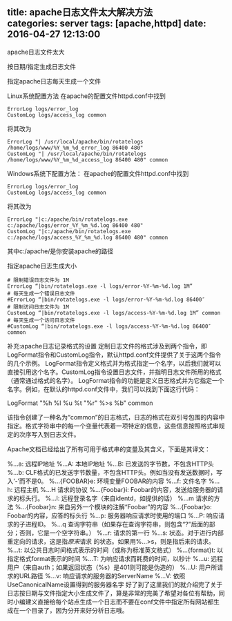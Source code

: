 title: apache日志文件太大解决方法			
categories: server
tags: [apache,httpd]
date: 2016-04-27 12:13:00
---

apache日志文件太大

按日期/指定生成日志文件

指定apache日志每天生成一个文件

Linux系统配置方法
在apache的配置文件httpd.conf中找到

```
ErrorLog logs/error_log
CustomLog logs/access_log common
```
将其改为
```
ErrorLog "| /usr/local/apache/bin/rotatelogs /home/logs/www/%Y_%m_%d_error_log 86400 480"
CustomLog "| /usr/local/apache/bin/rotatelogs /home/logs/www/%Y_%m_%d_access_log 86400 480" common
```


Windows系统下配置方法：
在apache的配置文件httpd.conf中找到
```
ErrorLog logs/error_log
CustomLog logs/access_log common
```
将其改为
```
ErrorLog "|c:/apache/bin/rotatelogs.exe  c:/apache/logs/error_%Y_%m_%d.log 86400 480"
CustomLog "|c:/apache/bin/rotatelogs.exe c:/apache/logs/access_%Y_%m_%d.log 86400 480" common
```
其中c:/apache/是你安装apache的路径

指定apache日志生成大小
```
# 限制错误日志文件为 1M
ErrorLog “|bin/rotatelogs.exe -l logs/error-%Y-%m-%d.log 1M”
# 每天生成一个错误日志文件
#ErrorLog “|bin/rotatelogs.exe -l logs/error-%Y-%m-%d.log 86400″
# 限制访问日志文件为 1M
CustomLog “|bin/rotatelogs.exe -l logs/access-%Y-%m-%d.log 1M” common
# 每天生成一个访问日志文件
#CustomLog “|bin/rotatelogs.exe -l logs/access-%Y-%m-%d.log 86400″ common
```

补充:apache日志记录格式的设置
定制日志文件的格式涉及到两个指令，即LogFormat指令和CustomLog指令，默认httpd.conf文件提供了关于这两个指令的几个示例。
LogFormat指令定义格式并为格式指定一个名字，以后我们就可以直接引用这个名字。CustomLog指令设置日志文件，并指明日志文件所用的格式（通常通过格式的名字）。
LogFormat指令的功能是定义日志格式并为它指定一个名字。例如，在默认的httpd.conf文件中，我们可以找到下面这行代码：

LogFormat "%h %l %u %t "%r" %>s %b" common

该指令创建了一种名为“common”的日志格式，日志的格式在双引号包围的内容中指定。格式字符串中的每一个变量代表着一项特定的信息，这些信息按照格式串规定的次序写入到日志文件。

Apache文档已经给出了所有可用于格式串的变量及其含义，下面是其译文：

%…a: 远程IP地址
%…A: 本地IP地址
%…B: 已发送的字节数，不包含HTTP头
%…b: CLF格式的已发送字节数量，不包含HTTP头。例如当没有发送数据时，写入‘-’而不是0。
%…{FOOBAR}e: 环境变量FOOBAR的内容
%…f: 文件名字
%…h: 远程主机
%…H 请求的协议
%…{Foobar}i: Foobar的内容，发送给服务器的请求的标头行。
%…l: 远程登录名字（来自identd，如提供的话）
%…m 请求的方法
%…{Foobar}n: 来自另外一个模块的注解“Foobar”的内容
%…{Foobar}o: Foobar的内容，应答的标头行
%…p: 服务器响应请求时使用的端口
%…P: 响应请求的子进程ID。
%…q 查询字符串（如果存在查询字符串，则包含“?”后面的部分；否则，它是一个空字符串。）
%…r: 请求的第一行
%…s: 状态。对于进行内部重定向的请求，这是指*原来*请求 的状态。如果用%…>s，则是指后来的请求。
%…t: 以公共日志时间格式表示的时间（或称为标准英文格式）
%…{format}t: 以指定格式format表示的时间
%…T: 为响应请求而耗费的时间，以秒计
%…u: 远程用户（来自auth；如果返回状态（%s）是401则可能是伪造的）
%…U: 用户所请求的URL路径
%…v: 响应请求的服务器的ServerName
%…V: 依照UseCanonicalName设置得到的服务器名字
好了到了这里我们的就介绍完了关于日志按日期与文件指定大小生成文件了，算是非常的完美了希望对各位有帮助，同时小编建义直接给每个站点生成一个日志而不要在conf文件中指定所有网站都生成在一个目录了，因为分开来好分析日志哦。
